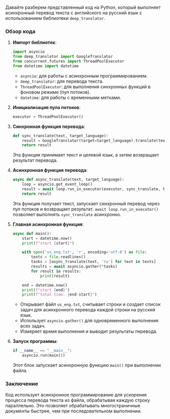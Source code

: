 Давайте разберем представленный код на Python, который выполняет асинхронный перевод текста с английского на русский язык с использованием библиотеки `deep_translator`.

### Обзор кода

1. **Импорт библиотек**:
   ```python
   import asyncio  
   from deep_translator import GoogleTranslator
   from concurrent.futures import ThreadPoolExecutor
   from datetime import datetime
   ```
   - `asyncio`: для работы с асинхронным программированием.
   - `deep_translator`: для перевода текста.
   - `ThreadPoolExecutor`: для выполнения синхронных функций в фоновом режиме (пул потоков).
   - `datetime`: для работы с временными метками.

2. **Инициализация пула потоков**:
   ```python
   executor = ThreadPoolExecutor()
   ```

3. **Синхронная функция перевода**:
   ```python
   def sync_translate(text, target_language):
       result = GoogleTranslator(target=target_language).translate(text)
       return result
   ```
   Эта функция принимает текст и целевой язык, а затем возвращает результат перевода.

4. **Асинхронная функция перевода**:
   ```python
   async def async_translate(text, target_language):
       loop = asyncio.get_event_loop()
       result = await loop.run_in_executor(executor, sync_translate, text, target_language)
       return result
   ```
   Эта функция получает текст, запускает синхронный перевод через пул потоков и возвращает результат. `await loop.run_in_executor()` позволяет выполнять `sync_translate` асинхронно.

5. **Главная асинхронная функция**:
   ```python
   async def main():
       start = datetime.now()
       print(f"start {start}")

       with open('us_eng.txt', 'r', encoding='utf-8') as file:
           texts = file.readlines()
           tasks = [async_translate(text, 'ru') for text in texts]
           results = await asyncio.gather(*tasks)
           for result in results:
               print(result)

       end = datetime.now()
       print(f"start {end}")
       print(f"total time: {end-start}")
   ```
   - Открывает файл `us_eng.txt`, считывает строки и создает список задач для асинхронного перевода каждой строки на русский язык.
   - Использует `asyncio.gather()` для одновременного выполнения всех задач.
   - Измеряет время выполнения и выводит результаты перевода.

6. **Запуск программы**:
   ```python
   if __name__ == "__main__":
       asyncio.run(main())
   ```
   Этот блок запускает асинхронную функцию `main()` при выполнении файла.

### Заключение

Код использует асинхронное программирование для ускорения процесса перевода текста из файла, обрабатывая каждую строку параллельно. Это позволяет обрабатывать многостраничные документы быстрее, чем при последовательном выполнении.
